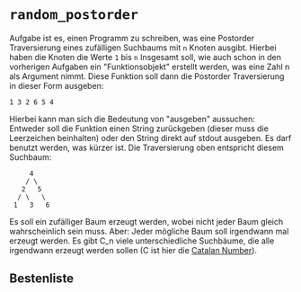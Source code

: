 # `random_postorder`

Aufgabe ist es, einen Programm zu schreiben, was eine Postorder Traversierung eines zufälligen Suchbaums mit `n` Knoten ausgibt. Hierbei haben die Knoten die Werte `1` bis `n` Insgesamt soll, wie auch schon in den vorherigen Aufgaben ein "Funktionsobjekt" erstellt werden, was eine Zahl n als Argument nimmt. Diese Funktion soll dann die Postorder Traversierung in dieser Form ausgeben:

    1 3 2 6 5 4

Hierbei kann man sich die Bedeutung von "ausgeben" aussuchen: Entweder soll die Funktion einen String zurückgeben (dieser muss die Leerzeichen beinhalten) oder den String direkt auf stdout ausgeben. Es darf benutzt werden, was kürzer ist.
Die Traversierung oben entspricht diesem Suchbaum:

         4
        / \
       2   5
      / \   \
     1   3   6


Es soll ein zufälliger Baum erzeugt werden, wobei nicht jeder Baum gleich wahrscheinlich sein muss. Aber: Jeder mögliche Baum soll irgendwann mal erzeugt werden. Es gibt C_n viele unterschiedliche Suchbäume, die alle irgendwann erzeugt werden sollen (C ist hier die [Catalan Number](http://en.wikipedia.org/wiki/Catalan_number)).




## Bestenliste
